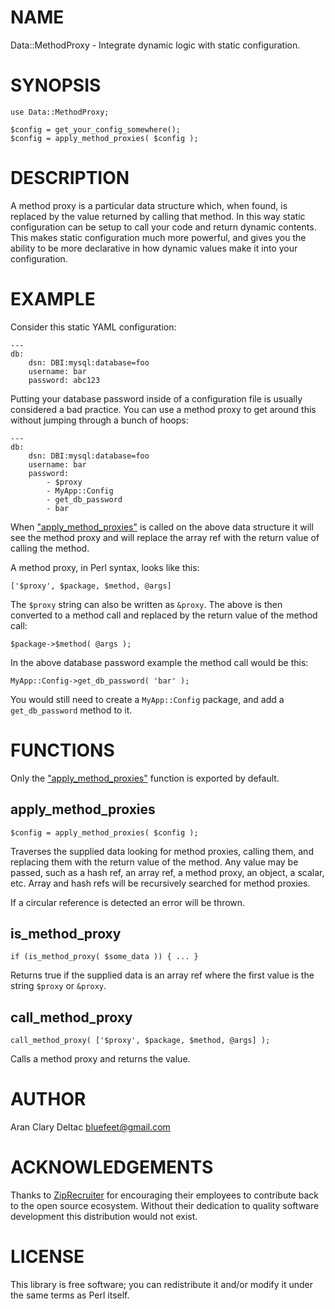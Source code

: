 # NAME

Data::MethodProxy - Integrate dynamic logic with static configuration.

# SYNOPSIS

    use Data::MethodProxy;
    
    $config = get_your_config_somewhere();
    $config = apply_method_proxies( $config );

# DESCRIPTION

A method proxy is a particular data structure which, when found,
is replaced by the value returned by calling that method.  In this
way static configuration can be setup to call your code and return
dynamic contents.  This makes static configuration much more powerful,
and gives you the ability to be more declarative in how dynamic values
make it into your configuration.

# EXAMPLE

Consider this static YAML configuration:

    ---
    db:
        dsn: DBI:mysql:database=foo
        username: bar
        password: abc123

Putting your database password inside of a configuration file is usually
considered a bad practice.  You can use a method proxy to get around this
without jumping through a bunch of hoops:

    ---
    db:
        dsn: DBI:mysql:database=foo
        username: bar
        password:
            - $proxy
            - MyApp::Config
            - get_db_password
            - bar

When ["apply\_method\_proxies"](#apply_method_proxies) is called on the above data structure it will
see the method proxy and will replace the array ref with the return value of
calling the method.

A method proxy, in Perl syntax, looks like this:

    ['$proxy', $package, $method, @args]

The `$proxy` string can also be written as `&proxy`.  The above is then
converted to a method call and replaced by the return value of the method call:

    $package->$method( @args );

In the above database password example the method call would be this:

    MyApp::Config->get_db_password( 'bar' );

You would still need to create a `MyApp::Config` package, and add a
`get_db_password` method to it.

# FUNCTIONS

Only the ["apply\_method\_proxies"](#apply_method_proxies) function is exported by default.

## apply\_method\_proxies

    $config = apply_method_proxies( $config );

Traverses the supplied data looking for method proxies, calling them, and
replacing them with the return value of the method.  Any value may be passed,
such as a hash ref, an array ref, a method proxy, an object, a scalar, etc.
Array and hash refs will be recursively searched for method proxies.

If a circular reference is detected an error will be thrown.

## is\_method\_proxy

    if (is_method_proxy( $some_data )) { ... }

Returns true if the supplied data is an array ref where the first value
is the string `$proxy` or `&proxy`.

## call\_method\_proxy

    call_method_proxy( ['$proxy', $package, $method, @args] );

Calls a method proxy and returns the value.

# AUTHOR

Aran Clary Deltac <bluefeet@gmail.com>

# ACKNOWLEDGEMENTS

Thanks to [ZipRecruiter](https://www.ziprecruiter.com/)
for encouraging their employees to contribute back to the open
source ecosystem.  Without their dedication to quality software
development this distribution would not exist.

# LICENSE

This library is free software; you can redistribute it and/or modify
it under the same terms as Perl itself.

